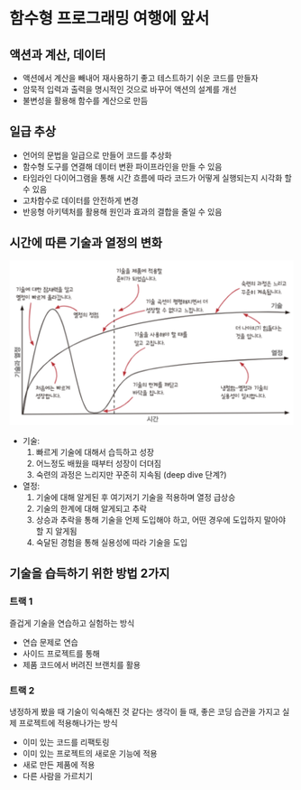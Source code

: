 # 함수형 프로그래밍 여행에 앞서

## 액션과 계산, 데이터

- 액션에서 계산을 빼내어 재사용하기 좋고 테스트하기 쉬운 코드를 만들자
- 암묵적 입력과 출력을 명시적인 것으로 바꾸어 액션의 설계를 개선
- 불변성을 활용해 함수를 계산으로 만듬

## 일급 추상

- 언어의 문법을 일급으로 만들어 코드를 추상화
- 함수형 도구를 연결해 데이터 변환 파이프라인을 만들 수 있음
- 타임라인 다이어그램을 통해 시간 흐름에 따라 코드가 어떻게 실행되는지 시각화 할 수 있음
- 고차함수로 데이터를 안전하게 변경
- 반응형 아키텍처를 활용해 원인과 효과의 결합을 줄일 수 있음

## 시간에 따른 기술과 열정의 변화

![Alt text](image.png)

- 기술:
  1. 빠르게 기술에 대해서 습득하고 성장
  2. 어느정도 배웠을 때부터 성장이 더뎌짐
  3. 숙련의 과정은 느리지만 꾸준히 지속됨 (deep dive 단계?)
- 열정:
  1. 기술에 대해 알게된 후 여기저기 기술을 적용하며 열정 급상승
  2. 기술의 한계에 대해 알게되고 추락
  3. 상승과 추락을 통해 기술을 언제 도입해야 하고, 어떤 경우에 도입하지 말아야 할 지 알게됨
  4. 숙달된 경험을 통해 실용성에 따라 기술을 도입

## 기술을 습득하기 위한 방법 2가지

### 트랙 1

즐겁게 기술을 연습하고 실험하는 방식

- 연습 문제로 연습
- 사이드 프로젝트를 통해
- 제품 코드에서 버려진 브랜치를 활용

### 트랙 2

냉정하게 봤을 때 기술이 익숙해진 것 같다는 생각이 들 때, 좋은 코딩 습관을 가지고 실제 프로젝트에 적용해나가는 방식

- 이미 있는 코드를 리팩토링
- 이미 있는 프로젝트의 새로운 기능에 적용
- 새로 만든 제품에 적용
- 다른 사람을 가르치기

